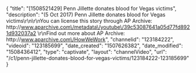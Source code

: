 {
    "title": "[1508521429] Penn Jillette donates blood for Vegas victims",
    "description": "(5 Oct 2017) Penn Jillette donates blood for Vegas victims\r\n\r\nYou can license this story through AP Archive: http:\/\/www.aparchive.com\/metadata\/youtube\/39c53087641a05d77fd8921d932037a2 \r\nFind out more about AP Archive: http:\/\/www.aparchive.com\/HowWeWork",
    "channelid": "123184222",
    "videoid": "123185699",
    "date_created": "1507626382",
    "date_modified": "1508436412",
    "type": "captivate",
    "layout": "channelVideo",
    "url": "\/c1\/penn-jillette-donates-blood-for-vegas-victims\/123184222-123185699"
}